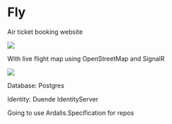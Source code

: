 # Fly

Air ticket booking website

![](C:\Users\adukh\AppData\Roaming\marktext\images\2023-01-12-12-42-15-image.png)

With live flight map using OpenStreetMap and SignalR

![](C:\Users\adukh\AppData\Roaming\marktext\images\2023-01-12-12-44-17-image.png)

Database: Postgres

Identity: Duende IdentityServer

Going to use Ardalis.Specification for repos